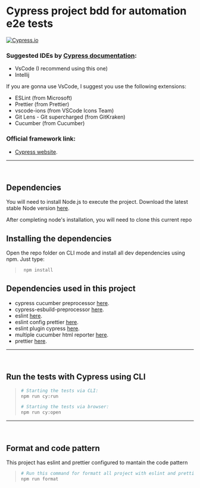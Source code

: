 # Cypress project bdd for automation e2e tests

[![Cypress.io](https://img.shields.io/badge/tested%20with-Cypress-04C38E.svg)](https://www.cypress.io/)


### Suggested IDEs by [Cypress documentation](https://docs.cypress.io/guides/tooling/IDE-integration.html#Extensions-amp-Plugins):
- VsCode (I recommend using this one)
- Intellij

If you are gonna use VsCode, I suggest you use the following extensions:

- ESLint (from Microsoft)
- Prettier (from Prettier)
- vscode-ions (from VSCode Icons Team)
- Git Lens - Git supercharged (from GitKraken)
- Cucumber (from Cucumber)

### Official framework link:

- [Cypress website](https://www.cypress.io/).

---
<br>

## Dependencies

You will need to install Node.js to execute the project.
Download the latest stable Node version [here](https://nodejs.org/en/).

After completing node's installation, you will need to clone this current repo

## Installing the dependencies

Open the repo folder on CLI mode and install all dev dependencies using npm.
Just type:

> ```bash
>  npm install
> ```

## Dependencies used in this project

- cypress cucumber preprocessor [here](https://www.npmjs.com/package/@badeball/cypress-cucumber-preprocessor).
- cypress-esbuild-preprocessor [here](https://www.npmjs.com/package/@bahmutov/cypress-esbuild-preprocessor).
- eslint [here](https://www.npmjs.com/package/eslint).
- eslint config prettier [here](https://www.npmjs.com/package/eslint-config-prettier).
- eslint plugin cypress [here](https://www.npmjs.com/package/eslint-plugin-cypress).
- multiple cucumber html reporter [here](https://www.npmjs.com/package/multiple-cucumber-html-reporter).
- prettier [here](https://www.npmjs.com/package/prettier).

---
<br>

## Run the tests with Cypress using CLI

> ```bash
> # Starting the tests via CLI:
> npm run cy:run
>
># Starting the tests via browser:
> npm run cy:open
>
> ```

---
<br>

## Format and code pattern

This project has eslint and prettier configured to mantain the code pattern 

> ```bash
> # Run this command for formatt all project with eslint and prettier rules 
> npm run format
> ```

